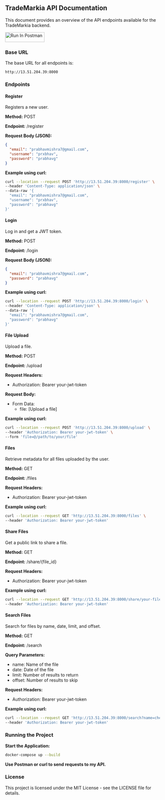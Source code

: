 ## TradeMarkia API Documentation

This document provides an overview of the API endpoints available for the TradeMarkia backend.


[<img src="https://run.pstmn.io/button.svg" alt="Run In Postman" style="width: 128px; height: 32px;">](https://god.gw.postman.com/run-collection/25976453-23f6155d-c6ac-4e9a-abf5-ea2c10d02565?action=collection%2Ffork&source=rip_markdown&collection-url=entityId%3D25976453-23f6155d-c6ac-4e9a-abf5-ea2c10d02565%26entityType%3Dcollection%26workspaceId%3D2273b065-77b7-4c9e-bc25-bcf0749ee27d)

### Base URL

The base URL for all endpoints is:

```
http://13.51.204.39:8000
```

### Endpoints

#### Register

Registers a new user.

**Method:** POST

**Endpoint:** /register

**Request Body (JSON):**

```json
{
  "email": "prabhavmishra7@gmail.com",
  "username": "prxbhav",
  "password": "prabhavg"
}
```

**Example using curl:**

```bash
curl --location --request POST 'http://13.51.204.39:8000/register' \
--header 'Content-Type: application/json' \
--data-raw '{
  "email": "prabhavmishra7@gmail.com",
  "username": "prxbhav",
  "password": "prabhavg"
}'
```

#### Login

Log in and get a JWT token.

**Method:** POST

**Endpoint:** /login

**Request Body (JSON):**

```json
{
  "email": "prabhavmishra7@gmail.com",
  "password": "prabhavg"
}
```

**Example using curl:**

```bash
curl --location --request POST 'http://13.51.204.39:8000/login' \
--header 'Content-Type: application/json' \
--data-raw '{
  "email": "prabhavmishra7@gmail.com",
  "password": "prabhavg"
}'
```

#### File Upload

Upload a file.

**Method:** POST

**Endpoint:** /upload

**Request Headers:**

* Authorization: Bearer your-jwt-token

**Request Body:**

* Form Data:
    * file: [Upload a file]

**Example using curl:**

```bash
curl --location --request POST 'http://13.51.204.39:8000/upload' \
--header 'Authorization: Bearer your-jwt-token' \
--form 'file=@/path/to/your/file'
```

#### Files

Retrieve metadata for all files uploaded by the user.

**Method:** GET

**Endpoint:** /files

**Request Headers:**

* Authorization: Bearer your-jwt-token

**Example using curl:**

```bash
curl --location --request GET 'http://13.51.204.39:8000/files' \
--header 'Authorization: Bearer your-jwt-token'
```

#### Share Files

Get a public link to share a file.

**Method:** GET

**Endpoint:** /share/{file_id}

**Request Headers:**

* Authorization: Bearer your-jwt-token

**Example using curl:**

```bash
curl --location --request GET 'http://13.51.204.39:8000/share/your-file-id' \
--header 'Authorization: Bearer your-jwt-token'
```

#### Search Files

Search for files by name, date, limit, and offset.

**Method:** GET

**Endpoint:** /search

**Query Parameters:**

* name: Name of the file
* date: Date of the file
* limit: Number of results to return
* offset: Number of results to skip

**Request Headers:**

* Authorization: Bearer your-jwt-token

**Example using curl:**

```bash
curl --location --request GET 'http://13.51.204.39:8000/search?name=check.jpg&date=2024-09-15%2002:57:15.494094&limit=10&offset=0' \
--header 'Authorization: Bearer your-jwt-token'
```

### Running the Project

**Start the Application:**

```bash
docker-compose up --build
```

**Use Postman or curl to send requests to my API.**

### License

This project is licensed under the MIT License - see the LICENSE file for details.
